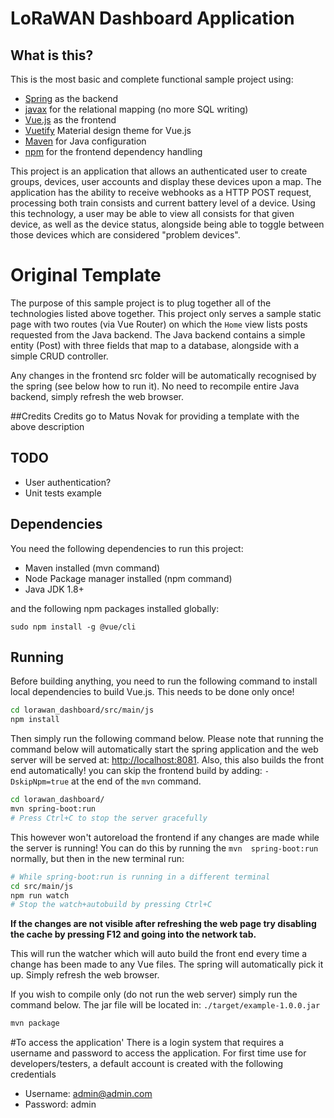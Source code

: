 # LoRaWAN Dashboard Application

## What is this?

This is the most basic and complete functional sample project using:

* [Spring](http://spring.io/) as the backend
* [javax](https://en.wikipedia.org/wiki/Java_Persistence_API) for the relational mapping (no more SQL writing)
* [Vue.js](https://vuejs.org/) as the frontend
* [Vuetify](https://vuetifyjs.com/en/) Material design theme for Vue.js
* [Maven](https://maven.apache.org/) for Java configuration
* [npm](https://www.npmjs.com/) for the frontend dependency handling

This project is an application that allows an authenticated user to create groups, devices, user accounts
and display these devices upon a map. The application has the ability to receive webhooks as 
a HTTP POST request, processing both train consists and current battery level of a device. 
Using this technology, a user may be able to view all consists for that given device, as well
as the device status, alongside being able to toggle between those devices which are considered
"problem devices".

# Original Template
The purpose of this sample project is to plug together all of the
technologies listed above together. This project only serves a sample
static page with two routes (via Vue Router) on which the `Home` view
lists posts requested from the Java backend. The Java backend contains
a simple entity (Post) with three fields that map to a database, alongside
with a simple CRUD controller.

Any changes in the frontend src folder will be automatically
recognised by the spring (see below how to run it). No need to recompile
entire Java backend, simply refresh the web browser.

##Credits
Credits go to Matus Novak for providing a template with the above description

## TODO

* User authentication?
* Unit tests example

## Dependencies

You need the following dependencies to run this project:

* Maven installed (mvn command)
* Node Package manager installed (npm command)
* Java JDK 1.8+

and the following npm packages installed globally:

```
sudo npm install -g @vue/cli
```

## Running

Before building anything, you need to run the following command
to install local dependencies to build Vue.js.
This needs to be done only once!

```bash
cd lorawan_dashboard/src/main/js
npm install
```

Then simply run the following command below. Please note that
running the command below will automatically start the spring
application and the web server will be served at:
<http://localhost:8081>. Also, this also builds the front end
automatically! you can skip the frontend build by adding:
`-DskipNpm=true` at the end of the `mvn` command.

```bash
cd lorawan_dashboard/
mvn spring-boot:run
# Press Ctrl+C to stop the server gracefully
```

This however won't autoreload the frontend if any changes are made
while the server is running! You can do this by running the `mvn 
spring-boot:run` normally, but then in the new terminal run:

```bash
# While spring-boot:run is running in a different terminal
cd src/main/js
npm run watch
# Stop the watch+autobuild by pressing Ctrl+C
```

**If the changes are not visible after refreshing the web page
try disabling the cache by pressing F12 and going into the
network tab.**

This will run the watcher which will auto build the front end
every time a change has been made to any Vue files. The spring
will automatically pick it up. Simply refresh the web browser.

If you wish to compile only (do not run the web server) simply
run the command below. The jar file will be located in:
`./target/example-1.0.0.jar`

```bash
mvn package
```

#To access the application'
There is a login system that requires a username and password to access the application.
For first time use for developers/testers, a default account is created with the following
credentials
* Username: admin@admin.com
* Password: admin